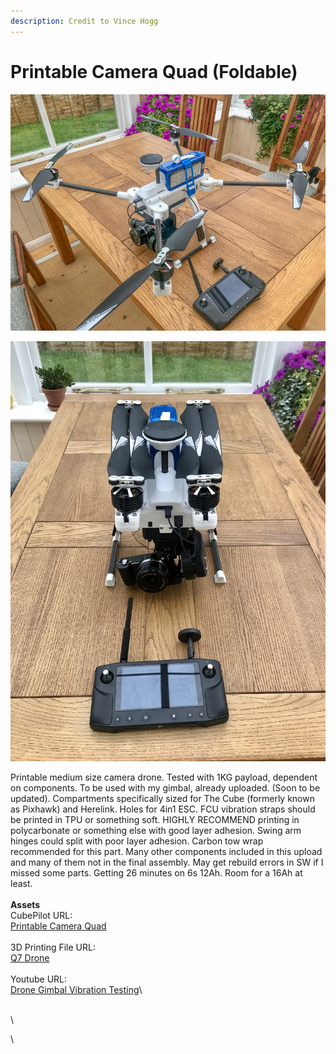 ```yaml
---
description: Credit to Vince Hogg
---
```


# Printable Camera Quad (Foldable)



![](../.gitbook/assets/printable-camera-quad-1.jpeg)

![](../.gitbook/assets/printable-camera-quad-2.jpeg)

Printable medium size camera drone. Tested with 1KG payload, dependent on components. To be used with my gimbal, already uploaded. (Soon to be updated). Compartments specifically sized for The Cube (formerly known as Pixhawk) and Herelink. Holes for 4in1 ESC. FCU vibration straps should be printed in TPU or something soft. HIGHLY RECOMMEND printing in polycarbonate or something else with good layer adhesion. Swing arm hinges could split with poor layer adhesion. Carbon tow wrap recommended for this part. Many other components included in this upload and many of them not in the final assembly. May get rebuild errors in SW if I missed some parts. Getting 26 minutes on 6s 12Ah. Room for a 16Ah at least.\
\
**Assets**\
CubePilot URL:\
[Printable Camera Quad ](https://discuss.cubepilot.org/t/printable-camera-quad/3508)\
\
3D Printing File URL:\
[Q7 Drone](https://grabcad.com/library/q7-camera-drone-sony-axxxx-series-1)\
\
Youtube URL:\
[Drone Gimbal Vibration Testing](https://www.youtube.com/watch?v=E0OPrHs6smE)\


\
\


\
